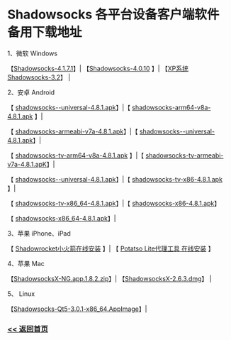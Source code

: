 # Shadowsocks 各平台设备客户端软件备用下载地址

1、微软 Windows

【[Shadowsocks-4.1.7.1](https://raw.githubusercontent.com/Shadowsocks-Help/Shadowsocks/master/Download/Shadowsocks-4.1.7.1.zip)】| 【[Shadowsocks-4.0.10](https://raw.githubusercontent.com/Shadowsocks-Help/Shadowsocks/master/Download/Shadowsocks-4.0.10.zip) 】| 【[XP系统 Shadowsocks-3.2](https://raw.githubusercontent.com/Shadowsocks-Help/Shadowsocks/master/Download/Shadowsocks-3.2.zip)】 |

2、安卓 Android 

【 [shadowsocks--universal-4.8.1.apk](https://raw.githubusercontent.com/Shadowsocks-Help/Shadowsocks/master/Download/shadowsocks--universal-4.8.1.apk)】|【 [shadowsocks-arm64-v8a-4.8.1.apk](https://raw.githubusercontent.com/Shadowsocks-Help/Shadowsocks/master/Download/shadowsocks-arm64-v8a-4.8.1.apk) 】|

【 [shadowsocks-armeabi-v7a-4.8.1.apk](https://raw.githubusercontent.com/Shadowsocks-Help/Shadowsocks/master/Download/shadowsocks-armeabi-v7a-4.8.1.apk)】|【 [shadowsocks--universal-4.8.1.apk](https://raw.githubusercontent.com/Shadowsocks-Help/Shadowsocks/master/Download/shadowsocks--universal-4.8.1.apk)】|

【 [shadowsocks-tv-arm64-v8a-4.8.1.apk](https://raw.githubusercontent.com/Shadowsocks-Help/Shadowsocks/master/Download/shadowsocks-tv-arm64-v8a-4.8.1.apk) 】|【 [shadowsocks-tv-armeabi-v7a-4.8.1.apK](https://raw.githubusercontent.com/Shadowsocks-Help/Shadowsocks/master/Download/shadowsocks-tv-armeabi-v7a-4.8.1.apk)】|

【 [shadowsocks--universal-4.8.1.apk](https://raw.githubusercontent.com/Shadowsocks-Help/Shadowsocks/master/Download/shadowsocks--universal-4.8.1.apk)】|【 [shadowsocks-tv-x86-4.8.1.apk](https://raw.githubusercontent.com/Shadowsocks-Help/Shadowsocks/master/Download/shadowsocks-tv-x86-4.8.1.apk) 】|

【 [shadowsocks-tv-x86_64-4.8.1.apk](https://raw.githubusercontent.com/Shadowsocks-Help/Shadowsocks/master/Download/shadowsocks-tv-x86_64-4.8.1.apk)】|【 [shadowsocks-x86-4.8.1.apk](https://raw.githubusercontent.com/Shadowsocks-Help/Shadowsocks/master/Download/shadowsocks-x86-4.8.1.apk)】

【 [shadowsocks-x86_64-4.8.1.apk](https://raw.githubusercontent.com/Shadowsocks-Help/Shadowsocks/master/Download/shadowsocks-x86_64-4.8.1.apk)】|

3、苹果 iPhone、iPad

【 [Shadowrocket小火箭在线安装]( https://shadowsockshelp.github.io/ios/) 】| 【 [Potatso Lite代理工具 在线安装]( https://shadowsockshelp.github.io/Potatso-Lite/) 】

4、苹果 Mac

【[ShadowsocksX-NG.app.1.8.2.zip](https://raw.githubusercontent.com/Shadowsocks-Help/Shadowsocks/master/Download/ShadowsocksX-NG.app.1.8.2.zip)】| 【[ShadowsocksX-2.6.3.dmg](https://raw.githubusercontent.com/Shadowsocks-Help/Shadowsocks/master/Download/ShadowsocksX-2.6.3.dmg)】 |

5、 Linux

【[Shadowsocks-Qt5-3.0.1-x86_64.AppImage](https://raw.githubusercontent.com/Shadowsocks-Help/Shadowsocks/master/Download/Shadowsocks-Qt5-3.0.1-x86_64.AppImage)】|

### [<< 返回首页](https://shadowsocks-help.github.io/Shadowsocks/)
